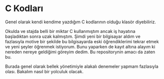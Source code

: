 # C Kodları 
Genel olarak kendi kendime yazdığım C kodlarının olduğu klasör diyebiliriz. 

Okulda ve stajda belli bir miktar C kullanmıştım ancak iş hayatına başladıktan sonra uzak kalmıştım. Şimdi yeni bir bilgisayar aldım ve fazlasıyla motive bir şekilde bu bilgisayarda eski öğrendiklerimi tekrar etmek ve yeni şeyler öğrenmek istiyorum. Bunu yaparken de kayıt altına alayım ki nereden nereye geldiğimi göreyim dedim. Bu repositorynin amacı da zaten bu. 

Burada genel olarak bellek yönetimiyle alakalı denemeler yapmam fazlasıyla olası. Bakalım nasıl bir yolculuk olacak.